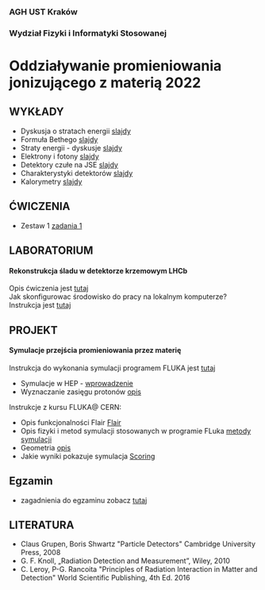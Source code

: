 ### AGH UST Kraków
### Wydział Fizyki i Informatyki Stosowanej
# Oddziaływanie promieniowania jonizującego z materią 2022

## WYKŁADY
- Dyskusja o stratach energii [slajdy](/FILES/opjzm_w1.pdf)
- Formuła Bethego  [slajdy](/FILES/opjzm_w2_2022.pdf)
- Straty energii - dyskusje [slajdy](/FILES/opjzm_w3_2022.pdf)
- Elektrony i fotony [slajdy](/FILES/opjzm_w4_2022.pdf)
- Detektory czułe na JSE [slajdy](/FILES/opjzm_w5.pdf)
- Charakterystyki detektorów [slajdy](/FILES/opjzm_w7_2022.pdf)
- Kalorymetry [slajdy](/FILES/opjzm_w8.pdf)

## ĆWICZENIA 
- Zestaw 1  [zadania 1 ](/FILES/problemy_2022_1.pdf)

## LABORATORIUM  

#### Rekonstrukcja śladu w detektorze krzemowym LHCb
Opis ćwiczenia jest [tutaj](/FILES/velo_opis_2022.pdf) <br>
Jak skonfigurowac środowisko do pracy na lokalnym komputerze? Instrukcja jest [tutaj](https://agile.fis.agh.edu.pl/confluence/pages/viewpage.action?pageId=28837229)

## PROJEKT

#### Symulacje przejścia promieniowania przez materię 
Instrukcja do wykonania symulacji programem FLUKA jest [tutaj](https://agnieszkamucha.github.io/OPJzM_FLUKA/Start.html) <br>
- Symulacje w HEP - [wprowadzenie](/FILES/Simulation_intro.pdf)
- Wyznaczanie zasięgu protonów [opis](/FILES/opjzm_lab_zasieg.pdf)  


Instrukcje z kursu FLUKA@ CERN:
- Opis funkcjonalności Flair [Flair](https://indico.cern.ch/event/1123370/contributions/4715936/attachments/2444332/4188628/03_Introduction_to_Flair_and_basic_input_2022_ULB.pdf) 
- Opis fizyki i metod symulacji stosowanych w programie FLuka [metody symulacji](https://indico.cern.ch/event/1123370/contributions/4715934/attachments/2444331/4188477/02_Monte_Carlo_Basics_2022_ULB.pdf)
- Geometria [opis](/FILES/04_Geometry_Basic_2021_online.pdf)
- Jakie wyniki pokazuje symulacja [Scoring](/FILES/08_Scoring_I_2021_online.pdf)


## Egzamin
- zagadnienia do egzaminu zobacz [tutaj](/FILES/Pytania-egzamin_2022.pdf)

## LITERATURA
- Claus Grupen, Boris Shwartz "Particle Detectors" Cambridge University Press, 2008
- G. F. Knoll, „Radiation Detection and Measurement”, Wiley, 2010
- C. Leroy, P-G. Rancoita "Principles of Radiation Interaction in Matter and Detection" World Scientific Publishing, 4th Ed. 2016
